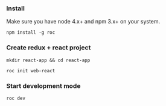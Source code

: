 ### Install
Make sure you have node 4.x+ and npm 3.x+ on your system.
```
npm install -g roc
```

### Create redux + react project
```
mkdir react-app && cd react-app
```

```
roc init web-react
```

### Start development mode
```
roc dev
```
